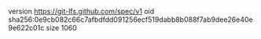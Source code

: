 version https://git-lfs.github.com/spec/v1
oid sha256:0e9cb082c66c7afbdfdd091256ecf519dabb8b088f7ab9dee26e40e9e622c01c
size 1060
